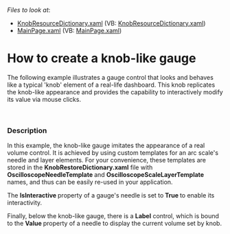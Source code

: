 <!-- default file list -->
*Files to look at*:

* [KnobResourceDictionary.xaml](./CS/DXGauge_Knob/KnobResourceDictionary.xaml) (VB: [KnobResourceDictionary.xaml](./VB/DXGauge_Knob/KnobResourceDictionary.xaml))
* [MainPage.xaml](./CS/DXGauge_Knob/MainPage.xaml) (VB: [MainPage.xaml](./VB/DXGauge_Knob/MainPage.xaml))
<!-- default file list end -->
# How to create a knob-like gauge 


<p>The following example illustrates a gauge control that looks and behaves like a typical 'knob' element of a real-life dashboard. This knob replicates the knob-like appearance and provides the capability to interactively modify its value via mouse clicks.</p><br />



<h3>Description</h3>

<p>In this example, the knob-like gauge imitates the appearance of a real volume control. It is achieved by using custom templates for an arc scale&#39;s needle and layer elements. For your convenience, these templates are stored in the <strong>KnobRestoreDictionary.xaml</strong> file with <strong>OscilloscopeNeedleTemplate </strong>and <strong>OscilloscopeScaleLayerTemplate</strong> names, and thus can be easily re-used in your application.</p><p>The <strong>IsInteractive </strong>property of a gauge&#39;s needle<strong> </strong>is set to<strong> True </strong>to enable its interactivity.</p><p>Finally, below the knob-like gauge, there is a <strong>Label</strong> control, which is bound to the <strong>Value </strong>property of a needle to display the current volume set by knob.</p><br />


<br/>


